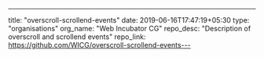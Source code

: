 ---
title: "overscroll-scrollend-events"
date: 2019-06-16T17:47:19+05:30
type: "organisations"
org_name: "Web Incubator CG"
repo_desc: "Description of overscroll and scrollend events"
repo_link: https://github.com/WICG/overscroll-scrollend-events---